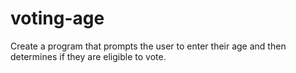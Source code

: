 # voting-age
Create a program that prompts the user to enter their age and then determines if they are eligible to vote.
